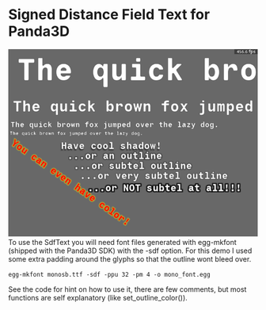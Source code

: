 # Signed Distance Field Text for Panda3D
![screenshot](https://github.com/wezu/sdf_text/blob/master/screen.png)
To use the SdfText you will need font files generated with egg-mkfont (shipped with the Panda3D SDK) with the -sdf option. For this demo I used some extra padding around the glyphs so that the outline wont bleed over.
```
egg-mkfont monosb.ttf -sdf -ppu 32 -pm 4 -o mono_font.egg
```
See the code for hint on how to use it, there are few comments, but most functions are self explanatory (like set_outline_color()).
